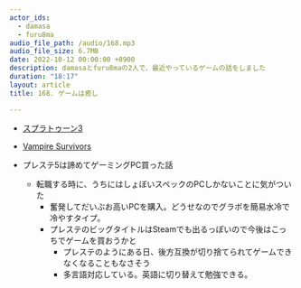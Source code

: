```yaml
---
actor_ids:
  - damasa
  - furu8ma
audio_file_path: /audio/168.mp3
audio_file_size: 6.7MB
date: 2022-10-12 00:00:00 +0900
description: damasaとfuru8maの2人で、最近やっているゲームの話をしました
duration: "18:17"
layout: article
title: 168. ゲームは癒し

---
```


- [スプラトゥーン3](https://www.nintendo.co.jp/switch/av5ja/index.html)
- [Vampire Survivors](https://www.4gamer.net/games/618/G061824/20220930071/)


- プレステ5は諦めてゲーミングPC買った話
    - 転職する時に、うちにはしょぼいスペックのPCしかないことに気がついた
        - 奮発してだいぶお高いPCを購入。どうせなのでグラボを簡易水冷で冷やすタイプ。
        - プレステのビッグタイトルはSteamでも出るっぽいので今後はこっちでゲームを買おうかと
            - プレステのようにある日、後方互換が切り捨てられてゲームできなくなることもなさそう
            - 多言語対応している。英語に切り替えて勉強できる。
